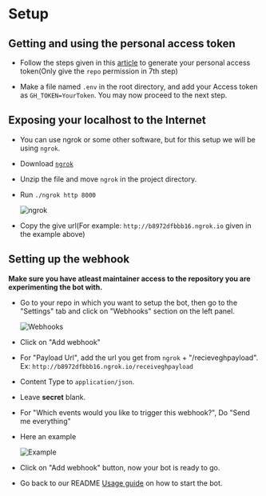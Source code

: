 # Setup

## Getting and using the personal access token

- Follow the steps given in this
  [article](https://docs.github.com/en/github/authenticating-to-github/creating-a-personal-access-token) to generate
  your personal access token(Only give the `repo` permission in 7th step)

- Make a file named `.env` in the root directory, and add your Access token as
  `GH_TOKEN=YourToken`. You may now proceed to the next step.

## Exposing your localhost to the Internet

- You can use ngrok or some other software, but for this setup we will be using
  `ngrok`.

- Download [`ngrok`](https://dashboard.ngrok.com/get-started/setup)

- Unzip the file and move `ngrok` in the project directory.

- Run `./ngrok http 8000`

  ![ngrok](https://user-images.githubusercontent.com/54525741/106601572-d265b700-6581-11eb-8460-e64a5aa26030.png)

- Copy the give url(For example: `http://b8972dfbbb16.ngrok.io` given in the
  example above)

## Setting up the webhook

**Make sure you have atleast maintainer access to the repository you are
experimenting the bot with.**

- Go to your repo in which you want to setup the bot, then go to the "Settings"
  tab and click on "Webhooks" section on the left panel.

  ![Webhooks](https://user-images.githubusercontent.com/54525741/106602208-b1519600-6582-11eb-90f2-1b931aba23f0.png)

- Click on "Add webhook"

- For "Payload Url", add the url you get from `ngrok` + "/recieveghpayload". Ex:
  `http://b8972dfbbb16.ngrok.io/receiveghpayload`

- Content Type to `application/json`.

- Leave **secret** blank.

- For "Which events would you like to trigger this webhook?", Do "Send me
  everything"

- Here an example

  ![Example](https://user-images.githubusercontent.com/54525741/106602709-61bf9a00-6583-11eb-80d1-7644f7cd5638.png)

- Click on "Add webhook" button, now your bot is ready to go.

- Go back to our README
  [Usage guide](https://github.com/daemon1024/bikeshed/blob/main/README.md#usage)
  on how to start the bot.

